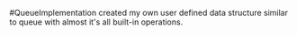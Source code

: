 #QueueImplementation
created my own user defined data structure similar to queue with almost it's all built-in operations.
